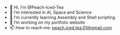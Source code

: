 - 👋 Hi, I’m @Peach-Iced-Tea
- 👀 I’m interested in AI, Space and Science
- 🌱 I’m currently learning Assembly and Shell scripting
- 💞️ I’m working on my portfolio website
- 📫 How to reach me: peach.iced.tea.01@gmail.com <br>


<!---
Peach-Iced-Tea/Peach-Iced-Tea is a ✨ special ✨ repository because its `README.md` (this file) appears on your GitHub profile.
You can click the Preview link to take a look at your changes.
--->
